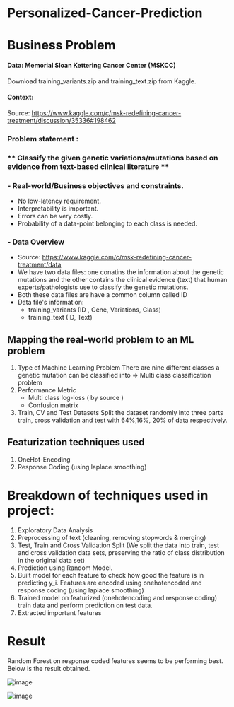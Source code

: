 <h1> Personalized-Cancer-Prediction </h1>

# Business Problem

#### Data: Memorial Sloan Kettering Cancer Center (MSKCC)
Download training_variants.zip and training_text.zip from Kaggle.

#### Context:
Source: https://www.kaggle.com/c/msk-redefining-cancer-treatment/discussion/35336#198462

### Problem statement :
### ** Classify the given genetic variations/mutations based on evidence from text-based clinical literature **

### - Real-world/Business objectives and constraints.
- No low-latency requirement.
- Interpretability is important.
- Errors can be very costly.
- Probability of a data-point belonging to each class is needed.

### - Data Overview
- Source: https://www.kaggle.com/c/msk-redefining-cancer-treatment/data
- We have two data files: one conatins the information about the genetic mutations and the other contains the clinical evidence (text) that human experts/pathologists use to classify the genetic mutations.
- Both these data files are have a common column called ID
- Data file's information:
    - training_variants (ID , Gene, Variations, Class)
    - training_text (ID, Text)

## Mapping the real-world problem to an ML problem
1. Type of Machine Learning Problem
      There are nine different classes a genetic mutation can be classified into => Multi class classification problem
2. Performance Metric
    - Multi class log-loss ( by source )
    - Confusion matrix
3. Train, CV and Test Datasets
Split the dataset randomly into three parts train, cross validation and test with 64%,16%, 20% of data respectively.

## Featurization techniques used
1. OneHot-Encoding
2. Response Coding (using laplace smoothing)

# Breakdown of techniques used in project:
1. Exploratory Data Analysis
2. Preprocessing of text (cleaning, removing stopwords & merging)
3. Test, Train and Cross Validation Split (We split the data into train, test and cross validation data sets, preserving the ratio of class distribution in the original data set)
4. Prediction using Random Model.
5. Built model for each feature to check how good the feature is in predicting y_i. Features are encoded using onehotencoded and response coding (using laplace smoothing)
6. Trained model on featurized (onehotencoding and response coding) train data and perform prediction on test data.
7. Extracted important features

# Result
Random Forest on response coded features seems to be performing best. Below is the result obtained.

![image](https://user-images.githubusercontent.com/22805226/160758557-5717cee2-6d17-43ef-94c4-55c3fb736bc3.png)

![image](https://user-images.githubusercontent.com/22805226/160758608-61d6f6b9-36f9-41a0-a7a0-20049a0d8e9a.png)


